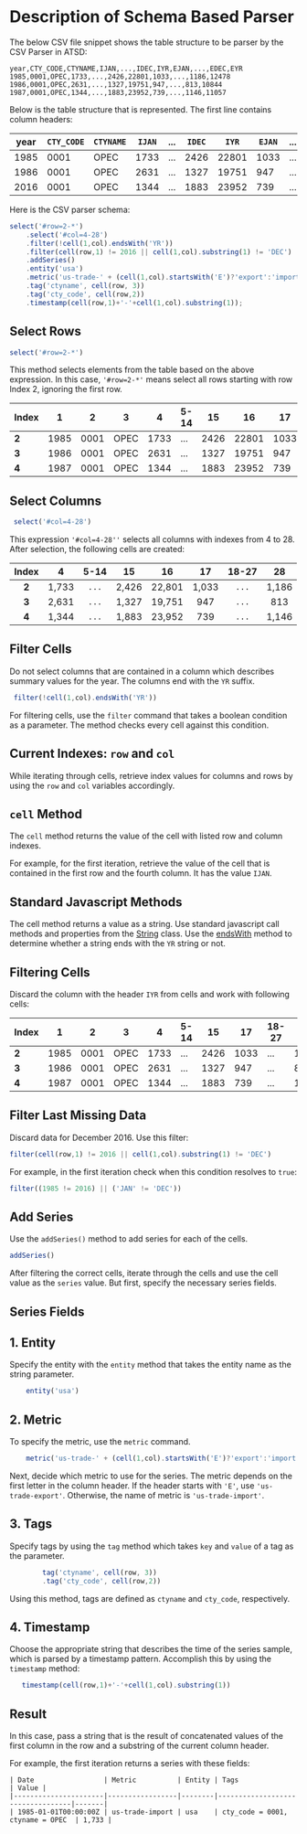 # Description of Schema Based Parser

The below CSV file snippet shows the table structure to be parser by the CSV Parser in ATSD:

```csv
year,CTY_CODE,CTYNAME,IJAN,...,IDEC,IYR,EJAN,...,EDEC,EYR
1985,0001,OPEC,1733,...,2426,22801,1033,...,1186,12478
1986,0001,OPEC,2631,...,1327,19751,947,...,813,10844
1987,0001,OPEC,1344,...,1883,23952,739,...,1146,11057
```

Below is the table structure that is represented. The first line contains column headers:

| year | `CTY_CODE` | `CTYNAME` | `IJAN` | ... | `IDEC` | `IYR`   | `EJAN` | ... | `EDEC` | `EYR`   |
|------|----------|---------|------|-----|------|-------|------|-----|------|-------|
| 1985 | 0001     | OPEC    | 1733 | ... | 2426 | 22801 | 1033 | ... | 1186 | 12478 |
| 1986 | 0001     | OPEC    | 2631 | ... | 1327 | 19751 | 947  | ... | 813  | 10844 |
| 2016 | 0001     | OPEC    | 1344 | ... | 1883 | 23952 | 739  | ... | 1146 | 11057 |

Here is the CSV parser schema:

```javascript
select('#row=2-*')
    .select('#col=4-28')
    .filter(!cell(1,col).endsWith('YR'))
    .filter(cell(row,1) != 2016 || cell(1,col).substring(1) != 'DEC')
    .addSeries()
    .entity('usa')
    .metric('us-trade-' + (cell(1,col).startsWith('E')?'export':'import') )
    .tag('ctyname', cell(row, 3))
    .tag('cty_code', cell(row,2))
    .timestamp(cell(row,1)+'-'+cell(1,col).substring(1));
```

## Select Rows

```javascript
select('#row=2-*')
```

This method selects elements from the table based on the above expression.
In this case, `'#row=2-*'` means select all rows starting with row Index 2, ignoring the first row.

|  Index | 1   | 2    | 3    | 4    |5-14 | 15   | 16    | 17   |18-27|   28|  29   |
|------|------|------|------|------|-----|------|-------|------|-----|------|-------|
| **2** | 1985 | 0001 | OPEC | 1733 | ... | 2426 | 22801 | 1033 | ... | 1186 | 12478 |
| **3** | 1986 | 0001 | OPEC | 2631 | ... | 1327 | 19751 | 947  | ... | 813  | 10844 |
| **4** | 1987 | 0001 | OPEC | 1344 | ... | 1883 | 23952 | 739  | ... | 1146 | 11057 |

## Select Columns

```javascript
 select('#col=4-28')
```

This expression `'#col=4-28''` selects all columns with indexes from 4 to 28. After selection, the following cells are created:

|  Index | 4    |5-14 | 15   | 16    | 17   |18-27|   28 |
|:-------:|:-------:|:-----:|:------:|:-------:|:------:|:-----:|:------:|
| **2** |  1,733 | `...` | 2,426 | 22,801 | 1,033 | `...` | 1,186 |
| **3** |  2,631 | `...` | 1,327 | 19,751 | 947  | `...` | 813  |
| **4** |  1,344 | `...` | 1,883 | 23,952 | 739  | `...` | 1,146 |

## Filter Cells

Do not select columns that are contained in a column which describes summary values for the year. The columns end with the `YR` suffix.

```javascript
 filter(!cell(1,col).endsWith('YR'))
```

For filtering cells, use the `filter` command that takes a boolean condition as a parameter. The method checks every cell against this condition.

## Current Indexes: `row` and `col`

While iterating through cells, retrieve index values for columns and rows by using the `row` and `col` variables accordingly.

## `cell` Method

The `cell` method returns the value of the cell with listed row and column indexes.

For example, for the first iteration, retrieve the value of the cell that is contained in the first row and the fourth column. It has the value `IJAN`.

## Standard Javascript Methods

The cell method returns a value as a string. Use standard javascript call methods and properties from the [String](https://developer.mozilla.org/en-US/docs/Web/JavaScript/Reference/Global_Objects/String) class.
Use the [endsWith](https://developer.mozilla.org/en-US/docs/Web/JavaScript/Reference/Global_Objects/String) method to determine whether a string ends with the `YR` string or not.

## Filtering Cells

Discard the column with the header `IYR` from cells and work with following cells:

|  Index | 1   | 2    | 3    | 4    |5-14 | 15  | 17   |18-27|   28  |
|------|------|------|------|------|-----|------|------|-----|-------|
| **2** | 1985 | 0001 | OPEC | 1733 | ... | 2426 | 1033 | ... | 1186 |
| **3** | 1986 | 0001 | OPEC | 2631 | ... | 1327 | 947  | ... | 813  |
| **4** | 1987 | 0001 | OPEC | 1344 | ... | 1883 | 739  | ... | 1146 |

## Filter Last Missing Data

Discard data for December 2016. Use this filter:

```javascript
filter(cell(row,1) != 2016 || cell(1,col).substring(1) != 'DEC')
```

For example, in the first iteration check when this condition resolves to `true`:

```javascript
filter((1985 != 2016) || ('JAN' != 'DEC'))
```

## Add Series

Use the `addSeries()` method to add series for each of the cells.

```javascript
addSeries()
```

After filtering the correct cells, iterate through the cells and use the cell value as the `series` value. But first, specify the necessary series fields.

## Series Fields

## 1.  Entity

   Specify the entity with the `entity` method that takes the entity name as the string parameter.

```javascript
    entity('usa')
```

## 2.  Metric

   To specify the metric, use the `metric` command.

```javascript
    metric('us-trade-' + (cell(1,col).startsWith('E')?'export':'import') )
```

   Next, decide which metric to use for the series. The metric depends on the first letter in the column header. If the header starts with `'E'`,  use `'us-trade-export'`.
   Otherwise, the name of metric is `'us-trade-import'`.

## 3. Tags

   Specify tags by using the `tag` method which takes `key` and `value` of a tag as the parameter.

```javascript
        tag('ctyname', cell(row, 3))
        .tag('cty_code', cell(row,2))
```

   Using this method, tags are defined as `ctyname` and `cty_code`, respectively.

## 4. Timestamp

Choose the appropriate string that describes the time of the series sample,
which is parsed by a timestamp pattern. Accomplish this by using the `timestamp` method:

```javascript
   timestamp(cell(row,1)+'-'+cell(1,col).substring(1))
```

## Result

In this case, pass a string that is the result of concatenated values of the first column in the row and a substring of the current column header.

For example, the first iteration returns a series with these fields:

```ls
| Date                 | Metric          | Entity | Tags                             | Value |
|----------------------|-----------------|--------|----------------------------------|-------|
| 1985-01-01T00:00:00Z | us-trade-import | usa    | cty_code = 0001, ctyname = OPEC  | 1,733 |
```